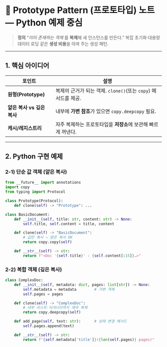 # 🐑 Prototype Pattern (프로토타입) 노트 — Python 예제 중심

> **정의**
> “*이미 존재하는 객체* 를 **복제**해 새 인스턴스를 만든다.”
> 복잡 초기화·대용량 데이터 로딩 같은 **생성 비용**을 아껴 주는 생성 패턴.

---

## 1. 핵심 아이디어

| 포인트                | 설명                                           |
| ------------------ | -------------------------------------------- |
| **원형(Prototype)**  | 복제의 근거가 되는 객체. `clone()`(또는 `copy`) 메서드를 제공. |
| **얕은 복사 vs 깊은 복사** | 내부에 **가변 참조**가 있으면 `copy.deepcopy` 필요.       |
| **캐시/레지스트리**       | 자주 복제하는 프로토타입을 **저장소**에 보관해 빠르게 꺼낸다.         |

---

## 2. Python 구현 예제

### 2-1) 단순 값 객체 (얕은 복사)

```python
from __future__ import annotations
import copy
from typing import Protocol

class Prototype(Protocol):
    def clone(self) -> "Prototype": ...

class BasicDocument:
    def __init__(self, title: str, content: str) -> None:
        self.title, self.content = title, content

    def clone(self) -> "BasicDocument":
        # 값만 복사 ⇒ 얕은 복사 OK
        return copy.copy(self)

    def __str__(self) -> str:
        return f"<Doc '{self.title}' : {self.content[:15]}…>"
```

### 2-2) 복합 객체 (깊은 복사)

```python
class ComplexDoc:
    def __init__(self, metadata: dict, pages: list[str]) -> None:
        self.metadata = metadata        # 가변 객체
        self.pages = pages

    def clone(self) -> "ComplexDoc":
        # 내부 리스트·딕셔너리까지 재귀 복제
        return copy.deepcopy(self)

    def add_page(self, text: str):      # 상태 변경 메서드
        self.pages.append(text)

    def __str__(self) -> str:
        return f"{self.metadata['title']}({len(self.pages)} pages)"
```
